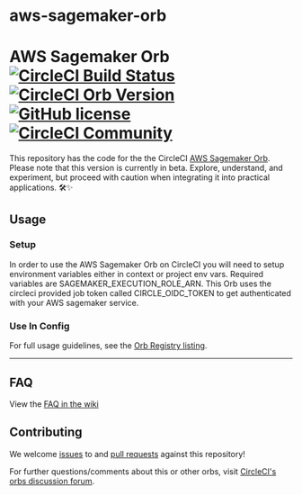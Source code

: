 # aws-sagemaker-orb

# AWS Sagemaker Orb [![CircleCI Build Status](https://circleci.com/gh/CircleCI-Public/aws-sagemaker-orb.svg?style=shield "CircleCI Build Status")](https://circleci.com/gh/CircleCI-Public/aws-sagemaker-orb) [![CircleCI Orb Version](https://badges.circleci.com/orbs/circleci/aws-sagemaker.svg)](https://circleci.com/orbs/registry/orb/circleci/aws-sagemaker) [![GitHub license](https://img.shields.io/badge/license-MIT-blue.svg)](https://raw.githubusercontent.com/circleci-public/aws-sagemaker-orb/main/LICENSE) [![CircleCI Community](https://img.shields.io/badge/community-CircleCI%20Discuss-343434.svg)](https://discuss.circleci.com/c/ecosystem/orbs)

This repository has the code for the the CircleCI [AWS Sagemaker Orb](https://github.com/CircleCI-Public/aws-sagemaker-orb). Please note that this version is currently in beta. Explore, understand, and experiment, but proceed with caution when integrating it into practical applications. 🛠✨

## Usage

### Setup

In order to use the AWS Sagemaker Orb on CircleCI you will need to setup environment variables either in context or project env vars. Required variables are SAGEMAKER_EXECUTION_ROLE_ARN.
This Orb uses the circleci provided job token called CIRCLE_OIDC_TOKEN to get authenticated with your AWS sagemaker service.

### Use In Config

For full usage guidelines, see the [Orb Registry listing](http://circleci.com/orbs/registry/orb/circleci/aws-sagemaker).

---

## FAQ

View the [FAQ in the wiki](https://github.com/CircleCI-Public/aws-sagemaker-orb/wiki/FAQ)

## Contributing

We welcome [issues](https://github.com/CircleCI-Public/aws-sagemaker-orb/issues) to and [pull requests](https://github.com/CircleCI-Public/aws-sagemaker-orb/pulls) against this repository!

For further questions/comments about this or other orbs, visit [CircleCI's orbs discussion forum](https://discuss.circleci.com/c/orbs).
